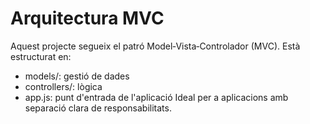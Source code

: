 # Arquitectura MVC

Aquest projecte segueix el patró Model‑Vista‑Controlador (MVC). Està estructurat en:
- models/: gestió de dades
- controllers/: lògica
- app.js: punt d'entrada de l'aplicació
Ideal per a aplicacions amb separació clara de responsabilitats.
